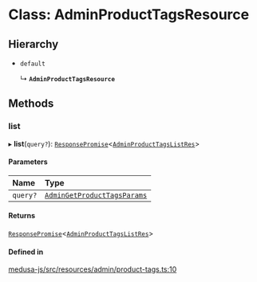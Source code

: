 # Class: AdminProductTagsResource

## Hierarchy

- `default`

  ↳ **`AdminProductTagsResource`**

## Methods

### list

▸ **list**(`query?`): [`ResponsePromise`](../modules/internal.md#responsepromise)<[`AdminProductTagsListRes`](../modules/internal-18.md#adminproducttagslistres)\>

#### Parameters

| Name | Type |
| :------ | :------ |
| `query?` | [`AdminGetProductTagsParams`](internal-18.AdminGetProductTagsParams.md) |

#### Returns

[`ResponsePromise`](../modules/internal.md#responsepromise)<[`AdminProductTagsListRes`](../modules/internal-18.md#adminproducttagslistres)\>

#### Defined in

[medusa-js/src/resources/admin/product-tags.ts:10](https://github.com/medusajs/medusa/blob/105c68929/packages/medusa-js/src/resources/admin/product-tags.ts#L10)
